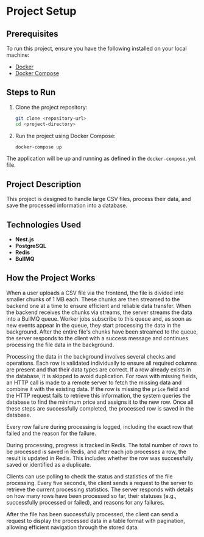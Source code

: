 # Project Setup

## Prerequisites

To run this project, ensure you have the following installed on your local machine:

- [Docker](https://www.docker.com/)
- [Docker Compose](https://docs.docker.com/compose/)

## Steps to Run

1. Clone the project repository:

   ```bash
   git clone <repository-url>
   cd <project-directory>
   ```

2. Run the project using Docker Compose:

   ```bash
   docker-compose up
   ```

The application will be up and running as defined in the `docker-compose.yml` file.

## Project Description

This project is designed to handle large CSV files, process their data, and save the processed information into a database.

## Technologies Used

- **Nest.js**
- **PostgreSQL**
- **Redis**
- **BullMQ**

## How the Project Works

When a user uploads a CSV file via the frontend, the file is divided into smaller chunks of 1 MB each. These chunks are then streamed to the backend one at a time to ensure efficient and reliable data transfer. When the backend receives the chunks via streams, the server streams the data into a BullMQ queue. Worker jobs subscribe to this queue and, as soon as new events appear in the queue, they start processing the data in the background. After the entire file's chunks have been streamed to the queue, the server responds to the client with a success message and continues processing the file data in the background.

Processing the data in the background involves several checks and operations. Each row is validated individually to ensure all required columns are present and that their data types are correct. If a row already exists in the database, it is skipped to avoid duplication. For rows with missing fields, an HTTP call is made to a remote server to fetch the missing data and combine it with the existing data. If the row is missing the `price` field and the HTTP request fails to retrieve this information, the system queries the database to find the minimum price and assigns it to the new row. Once all these steps are successfully completed, the processed row is saved in the database.

Every row failure during processing is logged, including the exact row that failed and the reason for the failure.

During processing, progress is tracked in Redis. The total number of rows to be processed is saved in Redis, and after each job processes a row, the result is updated in Redis. This includes whether the row was successfully saved or identified as a duplicate.

Clients can use polling to check the status and statistics of the file processing. Every five seconds, the client sends a request to the server to retrieve the current processing statistics. The server responds with details on how many rows have been processed so far, their statuses (e.g., successfully processed or failed), and reasons for any failures.

After the file has been successfully processed, the client can send a request to display the processed data in a table format with pagination, allowing efficient navigation through the stored data.
